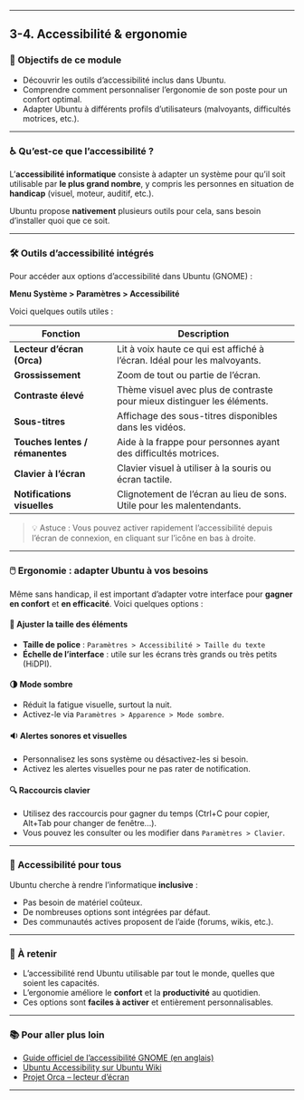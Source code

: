 
---

## 3-4. Accessibilité & ergonomie

### 🎯 Objectifs de ce module

- Découvrir les outils d’accessibilité inclus dans Ubuntu.
- Comprendre comment personnaliser l’ergonomie de son poste pour un confort optimal.
- Adapter Ubuntu à différents profils d’utilisateurs (malvoyants, difficultés motrices, etc.).

---

### ♿ Qu’est-ce que l’accessibilité ?

L’**accessibilité informatique** consiste à adapter un système pour qu’il soit utilisable par **le plus grand nombre**, y compris les personnes en situation de **handicap** (visuel, moteur, auditif, etc.).

Ubuntu propose **nativement** plusieurs outils pour cela, sans besoin d’installer quoi que ce soit.

---

### 🛠️ Outils d’accessibilité intégrés

Pour accéder aux options d’accessibilité dans Ubuntu (GNOME) :

**Menu Système > Paramètres > Accessibilité**

Voici quelques outils utiles :

| Fonction                  | Description |
|---------------------------|-------------|
| **Lecteur d’écran (Orca)** | Lit à voix haute ce qui est affiché à l’écran. Idéal pour les malvoyants. |
| **Grossissement**         | Zoom de tout ou partie de l’écran. |
| **Contraste élevé**       | Thème visuel avec plus de contraste pour mieux distinguer les éléments. |
| **Sous-titres**           | Affichage des sous-titres disponibles dans les vidéos. |
| **Touches lentes / rémanentes** | Aide à la frappe pour personnes ayant des difficultés motrices. |
| **Clavier à l’écran**      | Clavier visuel à utiliser à la souris ou écran tactile. |
| **Notifications visuelles** | Clignotement de l’écran au lieu de sons. Utile pour les malentendants. |

> 💡 Astuce : Vous pouvez activer rapidement l’accessibilité depuis l’écran de connexion, en cliquant sur l’icône en bas à droite.

---

### 🖱️ Ergonomie : adapter Ubuntu à vos besoins

Même sans handicap, il est important d’adapter votre interface pour **gagner en confort** et **en efficacité**. Voici quelques options :

#### 📏 Ajuster la taille des éléments
- **Taille de police** : `Paramètres > Accessibilité > Taille du texte`
- **Échelle de l’interface** : utile sur les écrans très grands ou très petits (HiDPI).

#### 🌗 Mode sombre
- Réduit la fatigue visuelle, surtout la nuit.
- Activez-le via `Paramètres > Apparence > Mode sombre`.

#### 🔉 Alertes sonores et visuelles
- Personnalisez les sons système ou désactivez-les si besoin.
- Activez les alertes visuelles pour ne pas rater de notification.

#### 🔍 Raccourcis clavier
- Utilisez des raccourcis pour gagner du temps (Ctrl+C pour copier, Alt+Tab pour changer de fenêtre...).
- Vous pouvez les consulter ou les modifier dans `Paramètres > Clavier`.

---

### 👥 Accessibilité pour tous

Ubuntu cherche à rendre l’informatique **inclusive** :
- Pas besoin de matériel coûteux.
- De nombreuses options sont intégrées par défaut.
- Des communautés actives proposent de l’aide (forums, wikis, etc.).

---

### 🧠 À retenir

- L’accessibilité rend Ubuntu utilisable par tout le monde, quelles que soient les capacités.
- L’ergonomie améliore le **confort** et la **productivité** au quotidien.
- Ces options sont **faciles à activer** et entièrement personnalisables.

---

### 📚 Pour aller plus loin

- [Guide officiel de l’accessibilité GNOME (en anglais)](https://help.gnome.org/users/gnome-help/stable/a11y.html)
- [Ubuntu Accessibility sur Ubuntu Wiki](https://wiki.ubuntu.com/Accessibility)
- [Projet Orca – lecteur d’écran](https://wiki.gnome.org/Projects/Orca)

---

